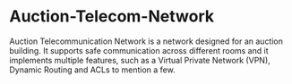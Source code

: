 # Auction-Telecom-Network
Auction Telecommunication Network is a network designed for an auction building. It supports safe communication across different rooms and it implements multiple features, such as a Virtual Private Network (VPN), Dynamic Routing and ACLs to mention a few. 
